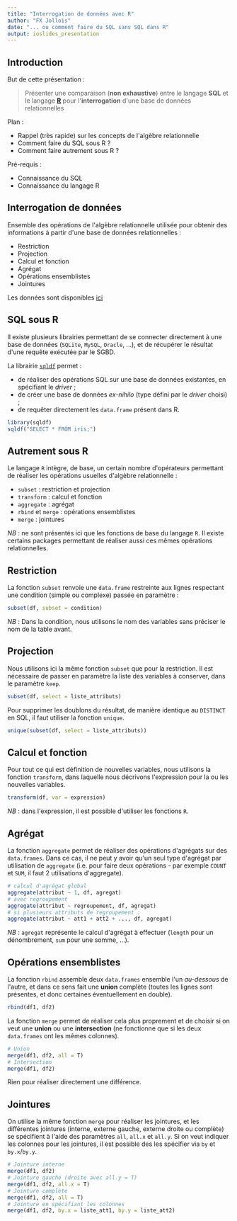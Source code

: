 ```yaml
---
title: "Interrogation de données avec R"
author: "FX Jollois"
date: "... ou comment faire du SQL sans SQL dans R"
output: ioslides_presentation
---
```


## Introduction

But de cette présentation :

> Présenter une comparaison (**non exhaustive**) entre le langage **SQL** et le langage [**R**](http://www.r-project.org) pour l'**interrogation** d'une base de données relationnelles

Plan :

- Rappel (très rapide) sur les concepts de l'algèbre relationnelle
- Comment faire du SQL sous R ?
- Comment faire autrement sous R ?

Pré-requis :

- Connaissance du SQL
- Connaissance du langage R

## Interrogation de données

Ensemble des opérations de l'algèbre relationnelle utilisée pour obtenir des informations à partir d'une base de données relationnelles :

- Restriction
- Projection
- Calcul et fonction
- Agrégat
- Opérations ensemblistes
- Jointures

Les données sont disponibles [ici](http://fxjollois.github.io/accesdonnees.html)

## SQL sous R

Il existe plusieurs librairies permettant de se connecter directement à une base de données (`SQLite`, `MySQL`, `Oracle`, ...), et de récupérer le résultat d'une requête exécutée par le SGBD.

La librairie [`sqldf`](https://cran.r-project.org/web/packages/sqldf/index.html) permet :

- de réaliser des opérations SQL sur une base de données existantes, en spécifiant le *driver* ;
- de créer une base de données *ex-nihilo* (type défini par le *driver* choisi) ;
- de requêter directement les `data.frame` présent dans R.

```r
library(sqldf)
sqldf("SELECT * FROM iris;")
```


## Autrement sous R

Le langage `R` intègre, de base, un certain nombre d'opérateurs permettant de réaliser les opérations usuelles d'algèbre relationnelle :

- `subset` : restriction et projection
- `transform` : calcul et fonction
- `aggregate` : agrégat
- `rbind` et `merge`  : opérations ensemblistes
- `merge` : jointures

*NB* : ne sont présentés ici que les fonctions de base du langage `R`. Il existe certains packages permettant de réaliser aussi ces mêmes opérations relationnelles.

## Restriction

La fonction `subset` renvoie une `data.frame` restreinte aux lignes respectant une condition (simple ou complexe) passée en paramètre :

```r
subset(df, subset = condition)
```

*NB* : Dans la condition, nous utilisons le nom des variables sans préciser le nom de la table avant.

## Projection

Nous utilisons ici la même fonction `subset` que pour la restriction. Il est nécessaire de passer en paramètre  la liste des variables à conserver, dans le paramètre `keep`.

```r
subset(df, select = liste_attributs)
```

Pour supprimer les doublons du résultat, de manière identique au `DISTINCT` en SQL, il faut utiliser la fonction `unique`.

```r
unique(subset(df, select = liste_attributs))
```

## Calcul et fonction

Pour tout ce qui est définition de nouvelles variables, nous utilisons la fonction `transform`, dans laquelle nous décrivons l'expression pour la ou les nouvelles variables.

```r
transform(df, var = expression)
```

*NB* : dans l'expression, il est possible d'utiliser les fonctions `R`.

## Agrégat

La fonction `aggregate` permet de réaliser des opérations d'agrégats sur des `data.frames`. Dans ce cas, il ne peut y avoir qu'un seul type d'agrégat par utilisation de `aggregate` (i.e. pour faire deux opérations - par exemple `COUNT` et `SUM`, il faut 2 utilisations d'aggregate).

```r
# calcul d'agrégat global
aggregate(attribut ~ 1, df, agregat)
# avec regroupement 
aggregate(attribut ~ regroupement, df, agregat)
# si plusieurs attributs de regroupement : 
aggregate(attribut ~ att1 + att2 + ..., df, agregat)
```

*NB* : `agregat` représente le calcul d'agrégat à effectuer (`length` pour un dénombrement, `sum` pour une somme, ...).

## Opérations ensemblistes

La fonction `rbind` assemble deux `data.frames` ensemble l'un *au-dessous* de l'autre, et dans ce sens fait une **union** complète (toutes les lignes sont présentes, et donc certaines éventuellement en double).

```r
rbind(df1, df2)
```

La fonction `merge` permet de réaliser cela plus proprement et de choisir si on veut une **union** ou une **intersection** (ne fonctionne que si les deux `data.frames` ont les mêmes colonnes).

```r
# Union
merge(df1, df2, all = T)
# Intersection
merge(df1, df2)
```

Rien pour réaliser directement une différence.

## Jointures

On utilise la même fonction `merge` pour réaliser les jointures, et les différentes jointures (interne, externe gauche, externe droite ou complète) se spécifient à l'aide des paramètres `all`, `all.x` et `all.y`. Si on veut indiquer les colonnes pour les jointures, il est possible des les spécifier via `by` et `by.x`/`by.y`.

```r
# Jointure interne
merge(df1, df2)
# Jointure gauche (droite avec all.y = T)
merge(df1, df2, all.x = T)
# Jointure complète
merge(df1, df2, all = T)
# Jointure en spécifiant les colonnes
merge(df1, df2, by.x = liste_att1, by.y = liste_att2)
```